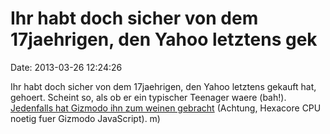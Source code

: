 Ihr habt doch sicher von dem 17jaehrigen, den Yahoo letztens gek
================================================================

Date: 2013-03-26 12:24:26

Ihr habt doch sicher von dem 17jaehrigen, den Yahoo letztens gekauft
hat, gehoert. Scheint so, als ob er ein typischer Teenager waere (bah!).
[Jedenfalls hat Gizmodo ihn zum weinen
gebracht](http://gizmodo.com/5830076/how-i-made-a-15+year+old-app-developer-cry)
(Achtung, Hexacore CPU noetig fuer Gizmodo JavaScript). m)
